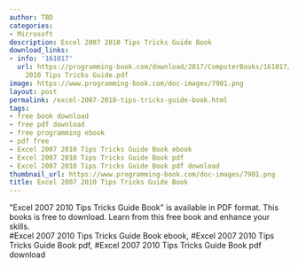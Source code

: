 ```yaml
---
author: TBD
categories:
- Microsoft
description: Excel 2007 2010 Tips Tricks Guide Book
download_links:
- info: '161017'
  url: https://programming-book.com/download/2017/ComputerBooks/161017/Excel 2007
    2010 Tips Tricks Guide.pdf
image: https://www.programming-book.com/doc-images/7901.png
layout: post
permalink: /excel-2007-2010-tips-tricks-guide-book.html
tags:
- free book download
- free pdf download
- free programming ebook
- pdf free
- Excel 2007 2010 Tips Tricks Guide Book ebook
- Excel 2007 2010 Tips Tricks Guide Book pdf
- Excel 2007 2010 Tips Tricks Guide Book pdf download
thumbnail_url: https://www.programming-book.com/doc-images/7901.png
title: Excel 2007 2010 Tips Tricks Guide Book
---
```


 
<div class="item-desc text-justify">
  "Excel 2007 2010 Tips Tricks Guide Book" is available in PDF format. This books is free to download. Learn from this free book and enhance your skills.
  <br>
  #Excel 2007 2010 Tips Tricks Guide Book ebook, #Excel 2007 2010 Tips Tricks Guide Book pdf, #Excel 2007 2010 Tips Tricks Guide Book pdf download
</div>